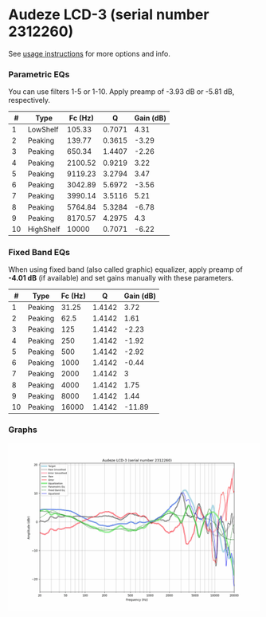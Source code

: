 # Audeze LCD-3 (serial number 2312260)
See [usage instructions](https://github.com/jaakkopasanen/AutoEq#usage) for more options and info.

### Parametric EQs
You can use filters 1-5 or 1-10. Apply preamp of -3.93 dB or -5.81 dB, respectively.

|   # | Type      |   Fc (Hz) |      Q |   Gain (dB) |
|-----|-----------|-----------|--------|-------------|
|   1 | LowShelf  |    105.33 | 0.7071 |        4.31 |
|   2 | Peaking   |    139.77 | 0.3615 |       -3.29 |
|   3 | Peaking   |    650.34 | 1.4407 |       -2.26 |
|   4 | Peaking   |   2100.52 | 0.9219 |        3.22 |
|   5 | Peaking   |   9119.23 | 3.2794 |        3.47 |
|   6 | Peaking   |   3042.89 | 5.6972 |       -3.56 |
|   7 | Peaking   |   3990.14 | 3.5116 |        5.21 |
|   8 | Peaking   |   5764.84 | 5.3284 |       -6.78 |
|   9 | Peaking   |   8170.57 | 4.2975 |        4.3  |
|  10 | HighShelf |  10000    | 0.7071 |       -6.22 |

### Fixed Band EQs
When using fixed band (also called graphic) equalizer, apply preamp of **-4.01 dB** (if available) and set gains manually with these parameters.

|   # | Type    |   Fc (Hz) |      Q |   Gain (dB) |
|-----|---------|-----------|--------|-------------|
|   1 | Peaking |     31.25 | 1.4142 |        3.72 |
|   2 | Peaking |     62.5  | 1.4142 |        1.61 |
|   3 | Peaking |    125    | 1.4142 |       -2.23 |
|   4 | Peaking |    250    | 1.4142 |       -1.92 |
|   5 | Peaking |    500    | 1.4142 |       -2.92 |
|   6 | Peaking |   1000    | 1.4142 |       -0.44 |
|   7 | Peaking |   2000    | 1.4142 |        3    |
|   8 | Peaking |   4000    | 1.4142 |        1.75 |
|   9 | Peaking |   8000    | 1.4142 |        1.44 |
|  10 | Peaking |  16000    | 1.4142 |      -11.89 |

### Graphs
![](./Audeze%20LCD-3%20(serial%20number%202312260).png)
